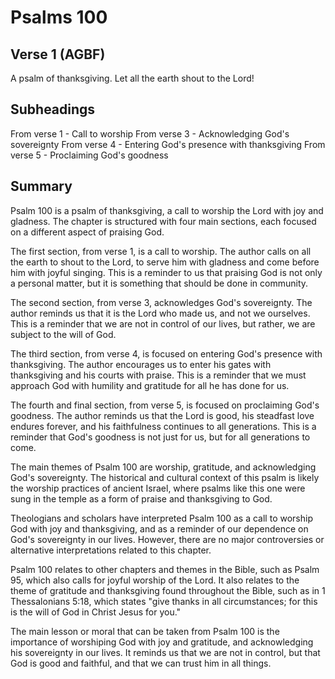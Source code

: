 # Psalms 100

## Verse 1 (AGBF)

A psalm of thanksgiving. Let all the earth shout to the Lord!

## Subheadings

From verse 1 - Call to worship
From verse 3 - Acknowledging God's sovereignty
From verse 4 - Entering God's presence with thanksgiving
From verse 5 - Proclaiming God's goodness

## Summary

Psalm 100 is a psalm of thanksgiving, a call to worship the Lord with joy and gladness. The chapter is structured with four main sections, each focused on a different aspect of praising God. 

The first section, from verse 1, is a call to worship. The author calls on all the earth to shout to the Lord, to serve him with gladness and come before him with joyful singing. This is a reminder to us that praising God is not only a personal matter, but it is something that should be done in community. 

The second section, from verse 3, acknowledges God's sovereignty. The author reminds us that it is the Lord who made us, and not we ourselves. This is a reminder that we are not in control of our lives, but rather, we are subject to the will of God. 

The third section, from verse 4, is focused on entering God's presence with thanksgiving. The author encourages us to enter his gates with thanksgiving and his courts with praise. This is a reminder that we must approach God with humility and gratitude for all he has done for us. 

The fourth and final section, from verse 5, is focused on proclaiming God's goodness. The author reminds us that the Lord is good, his steadfast love endures forever, and his faithfulness continues to all generations. This is a reminder that God's goodness is not just for us, but for all generations to come. 

The main themes of Psalm 100 are worship, gratitude, and acknowledging God's sovereignty. The historical and cultural context of this psalm is likely the worship practices of ancient Israel, where psalms like this one were sung in the temple as a form of praise and thanksgiving to God. 

Theologians and scholars have interpreted Psalm 100 as a call to worship God with joy and thanksgiving, and as a reminder of our dependence on God's sovereignty in our lives. However, there are no major controversies or alternative interpretations related to this chapter. 

Psalm 100 relates to other chapters and themes in the Bible, such as Psalm 95, which also calls for joyful worship of the Lord. It also relates to the theme of gratitude and thanksgiving found throughout the Bible, such as in 1 Thessalonians 5:18, which states "give thanks in all circumstances; for this is the will of God in Christ Jesus for you." 

The main lesson or moral that can be taken from Psalm 100 is the importance of worshiping God with joy and gratitude, and acknowledging his sovereignty in our lives. It reminds us that we are not in control, but that God is good and faithful, and that we can trust him in all things.